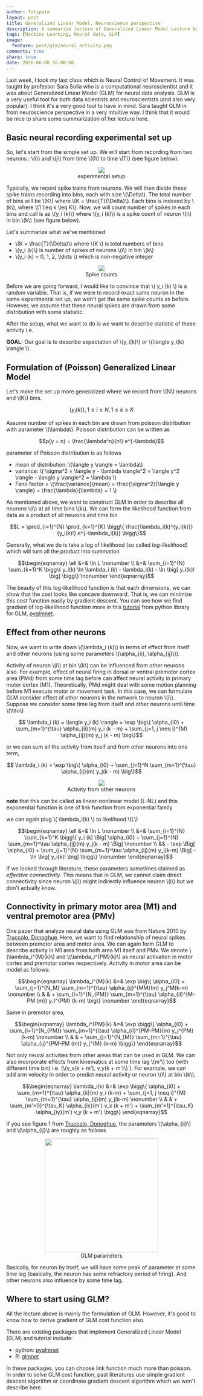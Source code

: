 ```yaml
---
author: Titipata
layout: post
title: Generalized Linear Model, Neuroscience perspective
description: A summarize lecture of Generalized Linear Model Lecture by prof. Sara Solla at Northwestern University
tags: [Machine Learning, Neural data, GLM]
image:
  feature: post/glm/neural_activity.png
comments: true
share: true
date: 2016-06-08 16:00:00
---
```


Last week, I took my last class which is Neural Control of Movement.
It was taught by professor Sara Solla who is
a computational neuroscientist and it was about Generalized Linear Model
(GLM) for neural data analysis. GLM is a very useful tool for both data scientists
and neuroscientists (and also very popular). I think it's a very good tool to have in mind.
Sara taught GLM in from neuroscience perspective in a very intuitive way.
I think that it would be nice to share some summarization of her lecture here.

## Basic neural recording experimental set up

So, let's start from the simple set up. We will start from recording from two neurons
: \\(i\\) and \\(j\\) from time \\(0\\) to time \\(T\\) (see figure below).

<figure><center>
  <img src="/images/post/glm/neural_activity.png" data-action="zoom"/>

  <figcaption>
    <a title="Experimental Setup">
      experimental setup
    </a>
  </figcaption>
</center></figure>

Typically, we record spike trains from neurons.
We will then divide these spike trains recording into bins, each with size \\(\Delta\\).
The total number of bins will be \\(K\\) where \\(K = \frac{T}{\Delta}\\).
Each bins is indexed by \\(k\\), where \\(1 \leq k \leq K\\).
Now, we will count number of spikes in each bins and call is as \\(y_i (k)\\) where
\\(y_i (k)\\) is a spike count of neuron \\(i\\) in bin \\(k\\) (see figure below).


Let's summarize what we've mentioned

- \\(K = \frac{T}{\Delta}\\) where \\(K \\) is total numbers of bins<br>
- \\(y_i (k)\\) is number of spikes of neurons \\(i\\) in bin \\(k\\)<br>
- \\(y_i (k) = 0, 1, 2, \ldots \\) which is non-negative integer

<figure><center>
  <img src="/images/post/glm/spike_count.png" data-action="zoom"/>

  <figcaption>
    <a title="Spike counts">
      Spike counts
    </a>
  </figcaption>
</center></figure>

Before we are going forward, I would like to convince that
\\( y_i (k) \\) is a random variable. That is, if we were to record exact same neuron
in the same experimental set up, we won't get the same spike counts as before.
However, we assume that these neural spikes are drawn from some distribution
with some statistic.

After the setup, what we want to do is we want to describe statistic of these
activity i.e.

**GOAL:** Our goal is to describe expectation of \\(y_i(k)\\) or \\(\langle y_i(k) \rangle \\).

## Formulation of (Poisson) Generalized Linear Model

Let's make the set up more generalized where we record from \\(N\\) neurons and
\\(K\\) bins.

$$\{ y_i (k)\}, 1 \leq i \leq N, 1 \leq k \leq K$$

Assume number of spikes in each bin are  drawn from poisson distribution with
parameter \\(\lambda\\). Poisson distribution can be written as

$$p(y = n) = \frac{\lambda^n}{n!} e^{-\lambda}$$

parameter of Poisson distribution is as follows

- mean of distribution: \\(\langle y \rangle = \lambda\\)<br>
- variance: \\( \sigma^2 = \langle y - \lambda \rangle^2 = \langle y^2 \rangle - \langle y \rangle^2 = \lambda \\)<br>
- Fano factor = \\(\frac{variance}{mean} = \frac{\sigma^2}{\langle y \rangle} = \frac{\lambda}{\lambda} = 1 \\)<br>

As mentioned above, we want to construct GLM in order to describe all neurons \\(i\\)
at all time bins \\(k\\). We can form the likelihood function from data as a product of
all neurons and time bin

$$L = \prod_{i=1}^{N} \prod_{k=1}^{K} \bigg\{ \frac{\lambda_i(k)^{y_i(k)}}{y_i(k)!} e^{-\lambda_i(k)} \bigg\}$$

Generally, what we do is take a log of likelihood (so called _log-likelihood_) which
will turn all the product into summation

$$\begin{eqnarray}
\ell &=& \ln L      \nonumber \\
&=& \sum_{i=1}^{N} \sum_{k=1}^K \bigg\{ y_i(k) \ln \lambda_i (k) - \lambda_i(k) - \ln \big[ y_i(k)! \big] \bigg\} \nonumber
\end{eqnarray}$$

The beauty of this log-likelihood function is that each dimensions,
we can show that the cost looks like concave downward. That is, we can minimize this
cost function easily by gradient descent. You can see how we find gradient of
log-likelihood function more in this [tutorial](http://pavanramkumar.github.io/pyglmnet/tutorials/plot_tutorial.html#sphx-glr-tutorials-plot-tutorial-py)
from python library for GLM, [pyglmnet](https://github.com/pavanramkumar/pyglmnet).


## Effect from other neurons

Now, we want to write down \\(\lambda_i (k)\\) in terms of effect from itself and
other neurons (using some parameters \\(\alpha_{ii}, \alpha_{ij}\\)).

Activity of neuron \\(i\\) at bin \\(k\\) can be influenced from other neurons also.
For example, effect of neural firing in dorsal or ventral premotor cortex area (PMd) from some time
lag before can affect neural activity in primary motor cortex (M1). Theoretically,
PMd might deal with some motion planning before M1 execute motor or movement task.
In this case, we can formulate GLM consider effect of other neurons in the network to neuron
\\(i\\). Suppose we consider some time lag from itself and other neurons until time \\(\tau\\)

$$ \lambda_i (k) = \langle y_i (k) \rangle = \exp \big\{ \alpha_{i0} + \sum_{m=1}^{\tau} \alpha_{ii}(m) y_i (k - m) + \sum_{j=1, j \neq i}^{M} \alpha_{ij}(m) y_j (k - m) \big\}$$

or we can sum all the activity from itself and from other neurons into one term,

$$ \lambda_i (k) = \exp \big\{ \alpha_{i0} + \sum_{j=1}^N \sum_{m=1}^{\tau} \alpha_{ij}(m) y_j(k - m) \big\}$$

<figure><center>
  <img src="/images/post/glm/time_lag.png" data-action="zoom"/>

  <figcaption>
    <a title="Activity from other neurons">
      Activity from other neurons
    </a>
  </figcaption>
</center></figure>


**note** that this can be called as linear-nonlinear model (L-NL) and this exponential
function is one of link function from exponential family

we can again plug \\( \lambda_i(k) \\) to likelihood \\(L\\)


$$\begin{eqnarray}
\ell &=& \ln L      \nonumber \\
&=& \sum_{i=1}^{N} \sum_{k=1}^K \bigg\{ y_i (k) \Big[ \alpha_{i0} + \sum_{j=1}^{N} \sum_{m=1}^\tau \alpha_{ij}(m) y_j(k - m) \Big] \nonumber \\
&& - \exp \Big[ \alpha_{i0} + \sum_{j=1}^{N} \sum_{m=1}^\tau \alpha_{ij}(m) y_j(k-m) \Big] - \ln \big[ y_i(k)! \big] \bigg\} \nonumber
\end{eqnarray}$$

If we looked through literature, these parameters sometimes claimed as _effective connectivity_.
This means that in GLM, we cannot claim direct connectivity since neuron \\(j\\) might indirectly
influence neuron \\(i\\) but we don't actually know.


## Connectivity in primary motor area (M1) and ventral premotor area (PMv)

One paper that analyze neural data using GLM was from Nature 2010 by [Truccolo, Donoghue](http://www.nature.com/neuro/journal/v13/n1/abs/nn.2455.html). Here,
we want to find relationship of neural spikes between premotor area and motor area.
We can again form GLM to describe activity in M1 area from both area M1 itself and
PMv. We denote \\(\lambda_i^{M}(k)\\) and \\(\lambda_i^{PM}(k)\\) as neural activation
in motor cortex and premotor cortex respectively.  Activity in motor area can be model as follows:

$$\begin{eqnarray}
\lambda_i^{M}(k) &=&  \exp \big\{ \alpha_{i0} + \sum_{j=1}^{N_M} \sum_{m=1}^{\tau} \alpha_{ij}^{MM}(m) y_j^M(k-m) \nonumber \\
& & + \sum_{l=1}^{N_{PM}} \sum_{m=1}^{\tau} \alpha_{il}^{M-PM (m)} y_l^{PM} (k-m) \big\} \nonumber
\end{eqnarray}$$


Same in premotor area,

$$\begin{eqnarray}
\lambda_i^{PM}(k) &=& \exp \bigg\{ \alpha_{i0} + \sum_{l=1}^{N_{PM}} \sum_{m=1}^{\tau} \alpha_{il}^{PM-PM}(m) y_j^{PM}(k-m) \nonumber \\
& & + \sum_{j=1}^{N_{M}} \sum_{m=1}^{\tau} \alpha_{ij}^{PM-PM (m)} y_j^{M} (k-m) \bigg\}
\end{eqnarray}$$


Not only neural activities from other areas that can be used in GLM. We can also
incorporate effects from kinematics at some time lag \\(m'\\) too (with different time bin)
i.e. (\\(v_x(k + m'), v_y(k + m')\\) ). For example, we can add arm velocity in order to predict neural activity or neuron \\(i\\) at bin \\(k\\),


$$\begin{eqnarray}
\lambda_i(k) &=& \exp \bigg\{  \alpha_{i0} + \sum_{m=1}^{\tau} \alpha_{ii}(m) y_i (k-m) +  \sum_{j=1, j \neq i}^{M} \sum_{m=1}^{\tau} \alpha_{ij}(m) y_j(k-m) \nonumber \\
& & + \sum_{m'=0}^{\tau_K} \alpha_{ix}(m') v_x (k + m') + \sum_{m'=1}^{\tau_K} \alpha_{iy}(m') v_y (k + m') \bigg\}
\end{eqnarray}$$

If you see figure 1 from [Truccolo, Donoghue](http://www.nature.com/neuro/journal/v13/n1/abs/nn.2455.html),
the parameters \\(\alpha_{ii}\\) and \\(\alpha_{ij}\\) are roughly as follows

<figure><center>
  <img  width="300" src="/images/post/glm/params.png" data-action="zoom"/>

  <figcaption>
    <a title="Weighting of GLM parameters">
      GLM parameters
    </a>
  </figcaption>
</center></figure>


Basically, for neuron by itself, we will have some peak of parameter at some
time lag (basically, the neuron has some refractory period of firing). And
other neurons also influence by some time lag.

## Where to start using GLM?

All the lecture above is mainly the formulation of GLM. However, it's good to
know how to derive gradient of GLM cost function also.

There are existing packages that implement Generalized Linear Model (GLM) and
tutorial include:

- python: [pyglmnet](https://github.com/pavanramkumar/pyglmnet)
- R: [glmnet](https://web.stanford.edu/~hastie/glmnet/glmnet_alpha.html)

In these packages, you can choose link function much more than poisson.
In order to solve GLM cost function, past literatures use simple gradient descent
algorithm or coordinate gradient descent algorithm which we won't describe here.
